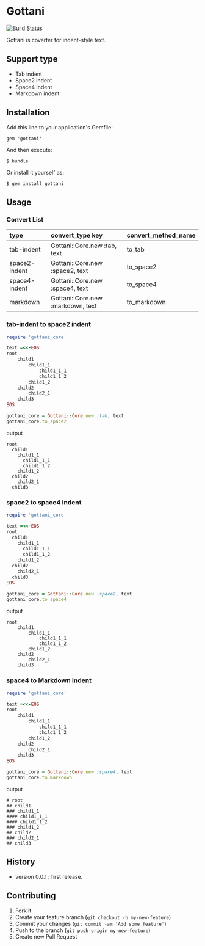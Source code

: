 # Gottani

[![Build Status](https://travis-ci.org/tbpgr/gottani.png?branch=master)](https://travis-ci.org/tbpgr/gottani)

Gottani is coverter for indent-style text.

## Support type

* Tab indent
* Space2 indent
* Space4 indent
* Markdown indent

## Installation

Add this line to your application's Gemfile:

    gem 'gottani'

And then execute:

    $ bundle

Or install it yourself as:

    $ gem install gottani

## Usage
### Convert List
| type          | convert_type key                | convert_method_name |
|:-----------   |:------------                    |:------------        |
|tab-indent     |Gottani::Core.new :tab, text     |to_tab               |
|space2-indent  |Gottani::Core.new :space2, text  |to_space2            |
|space4-indent  |Gottani::Core.new :space4, text  |to_space4            |
|markdown       |Gottani::Core.new :markdown, text|to_markdown          |

### tab-indent to space2 indent

~~~ruby
require 'gottani_core'

text =<<-EOS
root
	child1
		child1_1
			child1_1_1
			child1_1_2
		child1_2
	child2
		child2_1
	child3
EOS

gottani_core = Gottani::Core.new :tab, text
gottani_core.to_space2
~~~

output
~~~
root
  child1
    child1_1
      child1_1_1
      child1_1_2
    child1_2
  child2
    child2_1
  child3
~~~

### space2 to space4 indent

~~~ruby
require 'gottani_core'

text =<<-EOS
root
  child1
    child1_1
      child1_1_1
      child1_1_2
    child1_2
  child2
    child2_1
  child3
EOS

gottani_core = Gottani::Core.new :space2, text
gottani_core.to_space4
~~~

output
~~~
root
    child1
        child1_1
            child1_1_1
            child1_1_2
        child1_2
    child2
        child2_1
    child3
~~~

### space4 to Markdown indent

~~~ruby
require 'gottani_core'

text =<<-EOS
root
    child1
        child1_1
            child1_1_1
            child1_1_2
        child1_2
    child2
        child2_1
    child3
EOS

gottani_core = Gottani::Core.new :space4, text
gottani_core.to_markdown
~~~

output
~~~
# root
## child1
### child1_1
#### child1_1_1
#### child1_1_2
### child1_2
## child2
### child2_1
## child3
~~~

## History
* version 0.0.1  : first release.

## Contributing

1. Fork it
2. Create your feature branch (`git checkout -b my-new-feature`)
3. Commit your changes (`git commit -am 'Add some feature'`)
4. Push to the branch (`git push origin my-new-feature`)
5. Create new Pull Request
